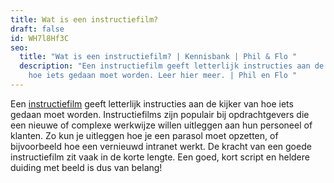 ```yaml
---
title: Wat is een instructiefilm?
draft: false
id: WH7l8Hf3C
seo:
  title: "Wat is een instructiefilm? | Kennisbank | Phil & Flo "
  description: "Een instructiefilm geeft letterlijk instructies aan de kijker van
    hoe iets gedaan moet worden. Leer hier meer. | Phil en Flo "
---
```

Een [instructiefilm](https://www.philenflo.nl/instructiefilm/) geeft letterlijk instructies aan de kijker van hoe iets gedaan moet worden. Instructiefilms zijn populair bij opdrachtgevers die een nieuwe of complexe werkwijze willen uitleggen aan hun personeel of klanten. Zo kun je uitleggen hoe je een parasol moet opzetten, of bijvoorbeeld hoe een vernieuwd intranet werkt. De kracht van een goede instructiefilm zit vaak in de korte lengte. Een goed, kort script en heldere duiding met beeld is dus van belang!